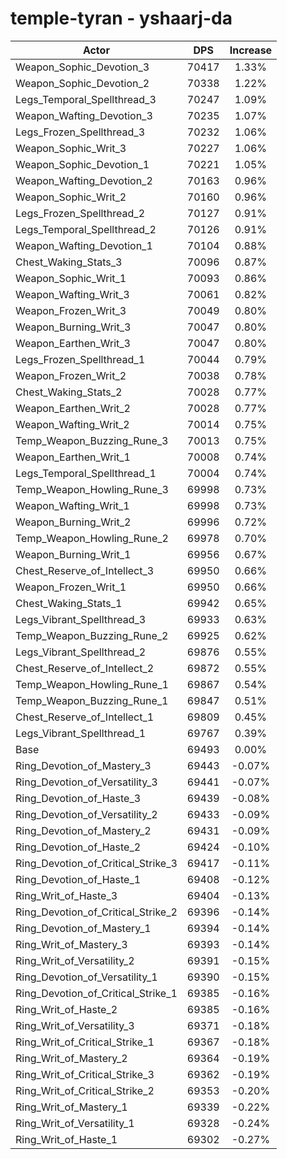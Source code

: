 # temple-tyran - yshaarj-da
| Actor | DPS | Increase |
|---|:---:|:---:|
|Weapon_Sophic_Devotion_3|70417|1.33%|
|Weapon_Sophic_Devotion_2|70338|1.22%|
|Legs_Temporal_Spellthread_3|70247|1.09%|
|Weapon_Wafting_Devotion_3|70235|1.07%|
|Legs_Frozen_Spellthread_3|70232|1.06%|
|Weapon_Sophic_Writ_3|70227|1.06%|
|Weapon_Sophic_Devotion_1|70221|1.05%|
|Weapon_Wafting_Devotion_2|70163|0.96%|
|Weapon_Sophic_Writ_2|70160|0.96%|
|Legs_Frozen_Spellthread_2|70127|0.91%|
|Legs_Temporal_Spellthread_2|70126|0.91%|
|Weapon_Wafting_Devotion_1|70104|0.88%|
|Chest_Waking_Stats_3|70096|0.87%|
|Weapon_Sophic_Writ_1|70093|0.86%|
|Weapon_Wafting_Writ_3|70061|0.82%|
|Weapon_Frozen_Writ_3|70049|0.80%|
|Weapon_Burning_Writ_3|70047|0.80%|
|Weapon_Earthen_Writ_3|70047|0.80%|
|Legs_Frozen_Spellthread_1|70044|0.79%|
|Weapon_Frozen_Writ_2|70038|0.78%|
|Chest_Waking_Stats_2|70028|0.77%|
|Weapon_Earthen_Writ_2|70028|0.77%|
|Weapon_Wafting_Writ_2|70014|0.75%|
|Temp_Weapon_Buzzing_Rune_3|70013|0.75%|
|Weapon_Earthen_Writ_1|70008|0.74%|
|Legs_Temporal_Spellthread_1|70004|0.74%|
|Temp_Weapon_Howling_Rune_3|69998|0.73%|
|Weapon_Wafting_Writ_1|69998|0.73%|
|Weapon_Burning_Writ_2|69996|0.72%|
|Temp_Weapon_Howling_Rune_2|69978|0.70%|
|Weapon_Burning_Writ_1|69956|0.67%|
|Chest_Reserve_of_Intellect_3|69950|0.66%|
|Weapon_Frozen_Writ_1|69950|0.66%|
|Chest_Waking_Stats_1|69942|0.65%|
|Legs_Vibrant_Spellthread_3|69933|0.63%|
|Temp_Weapon_Buzzing_Rune_2|69925|0.62%|
|Legs_Vibrant_Spellthread_2|69876|0.55%|
|Chest_Reserve_of_Intellect_2|69872|0.55%|
|Temp_Weapon_Howling_Rune_1|69867|0.54%|
|Temp_Weapon_Buzzing_Rune_1|69847|0.51%|
|Chest_Reserve_of_Intellect_1|69809|0.45%|
|Legs_Vibrant_Spellthread_1|69767|0.39%|
|Base|69493|0.00%|
|Ring_Devotion_of_Mastery_3|69443|-0.07%|
|Ring_Devotion_of_Versatility_3|69441|-0.07%|
|Ring_Devotion_of_Haste_3|69439|-0.08%|
|Ring_Devotion_of_Versatility_2|69433|-0.09%|
|Ring_Devotion_of_Mastery_2|69431|-0.09%|
|Ring_Devotion_of_Haste_2|69424|-0.10%|
|Ring_Devotion_of_Critical_Strike_3|69417|-0.11%|
|Ring_Devotion_of_Haste_1|69408|-0.12%|
|Ring_Writ_of_Haste_3|69404|-0.13%|
|Ring_Devotion_of_Critical_Strike_2|69396|-0.14%|
|Ring_Devotion_of_Mastery_1|69394|-0.14%|
|Ring_Writ_of_Mastery_3|69393|-0.14%|
|Ring_Writ_of_Versatility_2|69391|-0.15%|
|Ring_Devotion_of_Versatility_1|69390|-0.15%|
|Ring_Devotion_of_Critical_Strike_1|69385|-0.16%|
|Ring_Writ_of_Haste_2|69385|-0.16%|
|Ring_Writ_of_Versatility_3|69371|-0.18%|
|Ring_Writ_of_Critical_Strike_1|69367|-0.18%|
|Ring_Writ_of_Mastery_2|69364|-0.19%|
|Ring_Writ_of_Critical_Strike_3|69362|-0.19%|
|Ring_Writ_of_Critical_Strike_2|69353|-0.20%|
|Ring_Writ_of_Mastery_1|69339|-0.22%|
|Ring_Writ_of_Versatility_1|69328|-0.24%|
|Ring_Writ_of_Haste_1|69302|-0.27%|
